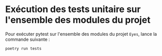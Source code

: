 # Exécution des tests unitaire sur l'ensemble des modules du projet

Pour exécuter pytest sur l'ensemble des modules du projet `Eyes`, lance la commande suivante :

```shell
poetry run tests
```